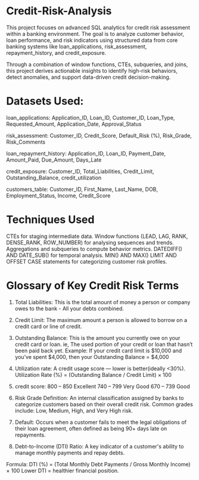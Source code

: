 # Credit-Risk-Analysis

This project focuses on advanced SQL analytics for credit risk assessment within a banking environment. The goal is to analyze customer behavior, loan performance, and risk indicators using structured data from core banking systems like loan_applications, risk_assessment, repayment_history, and credit_exposure.

Through a combination of window functions, CTEs, subqueries, and joins, this project derives actionable insights to identify high-risk behaviors, detect anomalies, and support data-driven credit decision-making.

# Datasets Used: 

loan_applications: Application_ID, Loan_ID, Customer_ID, Loan_Type, Requested_Amount, Application_Date, Approval_Status

risk_assessment: Customer_ID, Credit_Score, Default_Risk (%), Risk_Grade, Risk_Comments

loan_repayment_history: Application_ID, Loan_ID, Payment_Date, Amount_Paid, Due_Amount, Days_Late

credit_exposure: Customer_ID, Total_Liabilities, Credit_Limit, Outstanding_Balance, credit_utilization

customers_table: Customer_ID, First_Name, Last_Name, DOB, Employment_Status, Income, Credit_Score

# Techniques Used

CTEs for staging intermediate data.
Window functions (LEAD, LAG, RANK, DENSE_RANK, ROW_NUMBER) for analysing sequences and trends.
Aggregations and subqueries to compute behavior metrics.
DATEDIFF() AND DATE_SUB() for temporal analysis.
MIN() AND MAX()
LIMIT AND OFFSET
CASE statements for categorizing customer risk profiles.

# Glossary of Key Credit Risk Terms

1. Total Liabilities:
This is the total amount of money a person or company owes to the bank - All your debts combined.

2. Credit Limit:
The maximum amount a person is allowed to borrow on a credit card or line of credit.

3. Outstanding Balance:
This is the amount you currently owe on your credit card or loan.
ie, The used portion of your credit or loan that hasn’t been paid back yet.
Example:
If your credit card limit is $10,000 and you’ve spent $4,000, then your Outstanding Balance = $4,000

4. Utilization rate:
A credit usage score — lower is better(ideally <30%).
Utilization Rate (%) = (Outstanding Balance / Credit Limit) × 100

5. credit score:
800 – 850	Excellent
740 – 799	Very Good
670 – 739	Good

6. Risk Grade
Definition:
An internal classification assigned by banks to categorize customers based on their overall credit risk. Common grades include: Low, Medium, High, and Very High risk.


7. Default:
Occurs when a customer fails to meet the legal obligations of their loan agreement, often defined as being 90+ days late on repayments.


8. Debt-to-Income (DTI) Ratio:
A key indicator of a customer's ability to manage monthly payments and repay debts.

Formula:
DTI (%) = (Total Monthly Debt Payments / Gross Monthly Income) × 100
Lower DTI = healthier financial position.


